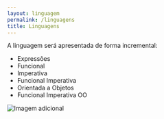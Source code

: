 ```yaml
---
layout: linguagem
permalink: /linguagens
title: Linguagens
---
```


A linguagem será apresentada de forma incremental:

- Expressões
- Funcional
- Imperativa
- Funcional Imperativa
- Orientada a Objetos
- Funcional Imperativa OO

![Imagem adicional](/assets/img/linguagens.gif)

